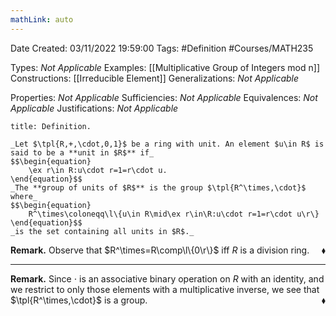 ```yaml
---
mathLink: auto
---
```


<div class="topSpace"></div>

Date Created: 03/11/2022 19:59:00
Tags: #Definition #Courses/MATH235

Types: _Not Applicable_
Examples: [[Multiplicative Group of Integers mod n]]
Constructions: [[Irreducible Element]]
Generalizations: _Not Applicable_

Properties: _Not Applicable_
Sufficiencies: _Not Applicable_
Equivalences: _Not Applicable_
Justifications: _Not Applicable_

``` ad-Definition
title: Definition.

_Let $\tpl{R,+,\cdot,0,1}$ be a ring with unit. An element $u\in R$ is said to be a **unit in $R$** if_
$$\begin{equation}
    \ex r\in R:u\cdot r=1=r\cdot u.
\end{equation}$$
_The **group of units of $R$** is the group $\tpl{R^\times,\cdot}$ where_
$$\begin{equation}
    R^\times\coloneqq\l\{u\in R\mid\ex r\in\R:u\cdot r=1=r\cdot u\r\}
\end{equation}$$
_is the set containing all units in $R$._

```

**Remark.** Observe that $R^\times=R\comp\l\{0\r\}$ iff $R$ is a division ring.<span style="float:right;">$\blacklozenge$</span>

---

**Remark.** Since $\cdot$ is an associative binary operation on $R$ with an identity, and we restrict to only those elements with a multiplicative inverse, we see that $\tpl{R^\times,\cdot}$ is a group.<span style="float:right;">$\blacklozenge$</span>
